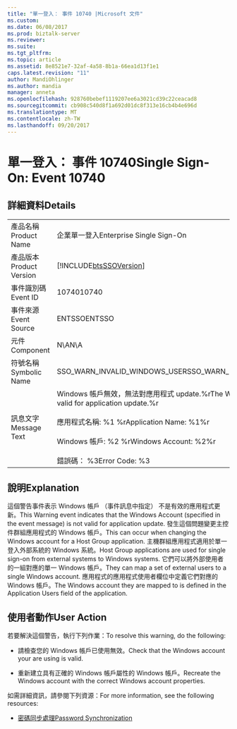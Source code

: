 ```yaml
---
title: "單一登入： 事件 10740 |Microsoft 文件"
ms.custom: 
ms.date: 06/08/2017
ms.prod: biztalk-server
ms.reviewer: 
ms.suite: 
ms.tgt_pltfrm: 
ms.topic: article
ms.assetid: 8e8521e7-32af-4a58-8b1a-66ea1d13f1e1
caps.latest.revision: "11"
author: MandiOhlinger
ms.author: mandia
manager: anneta
ms.openlocfilehash: 928760bebef1119207ee6a3021cd39c22ceacad8
ms.sourcegitcommit: cb908c540d8f1a692d01dc8f313e16cb4b4e696d
ms.translationtype: MT
ms.contentlocale: zh-TW
ms.lasthandoff: 09/20/2017
---
```

# <a name="single-sign-on-event-10740"></a><span data-ttu-id="7898d-102">單一登入： 事件 10740</span><span class="sxs-lookup"><span data-stu-id="7898d-102">Single Sign-On: Event 10740</span></span>
## <a name="details"></a><span data-ttu-id="7898d-103">詳細資料</span><span class="sxs-lookup"><span data-stu-id="7898d-103">Details</span></span>  
  
|||  
|-|-|  
|<span data-ttu-id="7898d-104">產品名稱</span><span class="sxs-lookup"><span data-stu-id="7898d-104">Product Name</span></span>|<span data-ttu-id="7898d-105">企業單一登入</span><span class="sxs-lookup"><span data-stu-id="7898d-105">Enterprise Single Sign-On</span></span>|  
|<span data-ttu-id="7898d-106">產品版本</span><span class="sxs-lookup"><span data-stu-id="7898d-106">Product Version</span></span>|[!INCLUDE[btsSSOVersion](../includes/btsssoversion-md.md)]|  
|<span data-ttu-id="7898d-107">事件識別碼</span><span class="sxs-lookup"><span data-stu-id="7898d-107">Event ID</span></span>|<span data-ttu-id="7898d-108">10740</span><span class="sxs-lookup"><span data-stu-id="7898d-108">10740</span></span>|  
|<span data-ttu-id="7898d-109">事件來源</span><span class="sxs-lookup"><span data-stu-id="7898d-109">Event Source</span></span>|<span data-ttu-id="7898d-110">ENTSSO</span><span class="sxs-lookup"><span data-stu-id="7898d-110">ENTSSO</span></span>|  
|<span data-ttu-id="7898d-111">元件</span><span class="sxs-lookup"><span data-stu-id="7898d-111">Component</span></span>|<span data-ttu-id="7898d-112">N\A</span><span class="sxs-lookup"><span data-stu-id="7898d-112">N\A</span></span>|  
|<span data-ttu-id="7898d-113">符號名稱</span><span class="sxs-lookup"><span data-stu-id="7898d-113">Symbolic Name</span></span>|<span data-ttu-id="7898d-114">SSO_WARN_INVALID_WINDOWS_USER</span><span class="sxs-lookup"><span data-stu-id="7898d-114">SSO_WARN_INVALID_WINDOWS_USER</span></span>|  
|<span data-ttu-id="7898d-115">訊息文字</span><span class="sxs-lookup"><span data-stu-id="7898d-115">Message Text</span></span>|<span data-ttu-id="7898d-116">Windows 帳戶無效，無法對應用程式 update.%r</span><span class="sxs-lookup"><span data-stu-id="7898d-116">The Windows Account is not valid for application update.%r</span></span><br /><br /> <span data-ttu-id="7898d-117">應用程式名稱: %1 %r</span><span class="sxs-lookup"><span data-stu-id="7898d-117">Application Name: %1%r</span></span><br /><br /> <span data-ttu-id="7898d-118">Windows 帳戶: %2 %r</span><span class="sxs-lookup"><span data-stu-id="7898d-118">Windows Account: %2%r</span></span><br /><br /> <span data-ttu-id="7898d-119">錯誤碼： %3</span><span class="sxs-lookup"><span data-stu-id="7898d-119">Error Code: %3</span></span>|  
  
## <a name="explanation"></a><span data-ttu-id="7898d-120">說明</span><span class="sxs-lookup"><span data-stu-id="7898d-120">Explanation</span></span>  
 <span data-ttu-id="7898d-121">這個警告事件表示 Windows 帳戶 （事件訊息中指定） 不是有效的應用程式更新。</span><span class="sxs-lookup"><span data-stu-id="7898d-121">This Warning event indicates that the Windows Account (specified in the event message) is not valid for application update.</span></span> <span data-ttu-id="7898d-122">發生這個問題變更主控件群組應用程式的 Windows 帳戶。</span><span class="sxs-lookup"><span data-stu-id="7898d-122">This can occur when changing the Windows account for a Host Group application.</span></span> <span data-ttu-id="7898d-123">主機群組應用程式適用於單一登入外部系統的 Windows 系統。</span><span class="sxs-lookup"><span data-stu-id="7898d-123">Host Group applications are used for single sign-on from external systems to Windows systems.</span></span> <span data-ttu-id="7898d-124">它們可以將外部使用者的一組對應的單一 Windows 帳戶。</span><span class="sxs-lookup"><span data-stu-id="7898d-124">They can map a set of external users to a single Windows account.</span></span> <span data-ttu-id="7898d-125">應用程式的應用程式使用者欄位中定義它們對應的 Windows 帳戶。</span><span class="sxs-lookup"><span data-stu-id="7898d-125">The Windows account they are mapped to is defined in the Application Users field of the application.</span></span>  
  
## <a name="user-action"></a><span data-ttu-id="7898d-126">使用者動作</span><span class="sxs-lookup"><span data-stu-id="7898d-126">User Action</span></span>  
 <span data-ttu-id="7898d-127">若要解決這個警告，執行下列作業：</span><span class="sxs-lookup"><span data-stu-id="7898d-127">To resolve this warning, do the following:</span></span>  
  
-   <span data-ttu-id="7898d-128">請檢查您的 Windows 帳戶已使用無效。</span><span class="sxs-lookup"><span data-stu-id="7898d-128">Check that the Windows account your are using is valid.</span></span>  
  
-   <span data-ttu-id="7898d-129">重新建立具有正確的 Windows 帳戶屬性的 Windows 帳戶。</span><span class="sxs-lookup"><span data-stu-id="7898d-129">Recreate the Windows account with the correct Windows account properties.</span></span>  
  
 <span data-ttu-id="7898d-130">如需詳細資訊，請參閱下列資源：</span><span class="sxs-lookup"><span data-stu-id="7898d-130">For more information, see the following resources:</span></span>  
  
-   [<span data-ttu-id="7898d-131">密碼同步處理</span><span class="sxs-lookup"><span data-stu-id="7898d-131">Password Synchronization</span></span>](../core/password-synchronization2.md)
